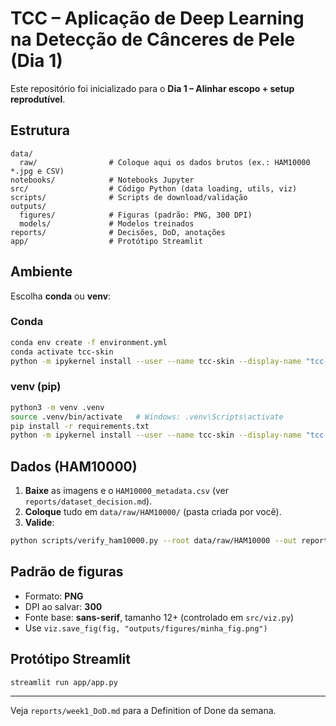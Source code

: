 # TCC – Aplicação de Deep Learning na Detecção de Cânceres de Pele (Dia 1)

Este repositório foi inicializado para o **Dia 1 – Alinhar escopo + setup reprodutível**.

## Estrutura
```
data/
  raw/                # Coloque aqui os dados brutos (ex.: HAM10000 *.jpg e CSV)
notebooks/            # Notebooks Jupyter
src/                  # Código Python (data loading, utils, viz)
scripts/              # Scripts de download/validação
outputs/
  figures/            # Figuras (padrão: PNG, 300 DPI)
  models/             # Modelos treinados
reports/              # Decisões, DoD, anotações
app/                  # Protótipo Streamlit
```

## Ambiente
Escolha **conda** ou **venv**:

### Conda
```bash
conda env create -f environment.yml
conda activate tcc-skin
python -m ipykernel install --user --name tcc-skin --display-name "tcc-skin"
```

### venv (pip)
```bash
python3 -m venv .venv
source .venv/bin/activate   # Windows: .venv\Scripts\activate
pip install -r requirements.txt
python -m ipykernel install --user --name tcc-skin --display-name "tcc-skin"
```

## Dados (HAM10000)
1) **Baixe** as imagens e o `HAM10000_metadata.csv` (ver `reports/dataset_decision.md`).
2) **Coloque** tudo em `data/raw/HAM10000/` (pasta criada por você).
3) **Valide**:
```bash
python scripts/verify_ham10000.py --root data/raw/HAM10000 --out reports
```

## Padrão de figuras
- Formato: **PNG**
- DPI ao salvar: **300**
- Fonte base: **sans-serif**, tamanho 12+ (controlado em `src/viz.py`)
- Use `viz.save_fig(fig, "outputs/figures/minha_fig.png")`

## Protótipo Streamlit
```bash
streamlit run app/app.py
```

---

Veja `reports/week1_DoD.md` para a Definition of Done da semana.